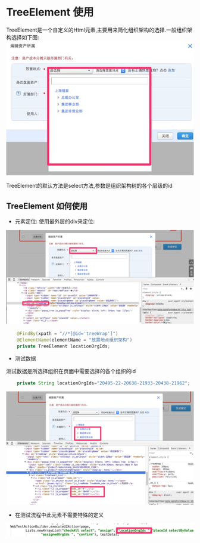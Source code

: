 # TreeElement 使用

TreeElement是一个自定义的Html元素,主要用来简化组织架构的选择.一般组织架构选择如下图:
![img](../pics/tree_element.jpg)

TreeElement的默认方法是select方法,参数是组织架构树的各个层级的id

## TreeElement 如何使用

- 元素定位:
使用最外层的div来定位:

![img](../pics/tree_element_id.jpg)

```java
    @FindBy(xpath = "//*[@id='treeWrap']")
    @ElementName(elementName = "放置地点组织架构")
    private TreeElement locationOrgIds;
```

- 测试数据

测试数据是所选择组织在页面中需要选择的各个组织的id

```java
    private String locationOrgIds="20495-22-20638-21933-20438-21962";
``` 

![img](../pics/tree_elements_ids.jpg)

- 在测试流程中此元素不需要特殊的定义

![img](../pics/tree_elements_inflow.jpg)


